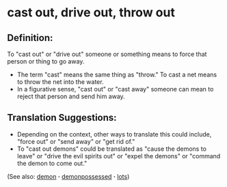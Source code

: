 # cast out, drive out, throw out #

## Definition: ##

To "cast out" or "drive out" someone or something means to force that person or thing to go away.

* The term "cast" means the same thing as "throw." To cast a net means to throw the net into the water.
* In a figurative sense, "cast out" or "cast away" someone can mean to reject that person and send him away.

## Translation Suggestions: ##

* Depending on the context, other ways to translate this could include, "force out" or "send away" or "get rid of."
* To "cast out demons" could be translated as "cause the demons to leave" or "drive the evil spirits out" or "expel the demons" or "command the demon to come out."

(See also: [demon](../kt/demon.md) **·** [demonpossessed](../kt/demonpossessed.md) **·** [lots](../other/lots.md))

